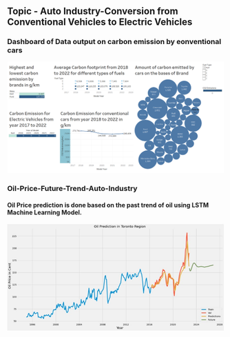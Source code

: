 
## Topic - Auto Industry-Conversion from Conventional Vehicles to Electric Vehicles


### Dashboard of Data output on carbon emission by eonventional cars

![alt text](https://github.com/Divyang01/Oil-Price-Future-Trend-Auto-Industry/blob/main/Insights/Dashboard-%20Auto%20Trend.png)

### Oil-Price-Future-Trend-Auto-Industry
#### Oil Price prediction is done based on the past trend of oil using LSTM Machine Learning Model.

![alt text](https://github.com/Divyang01/Oil-Price-Future-Trend-Auto-Industry/blob/main/Insights/Future%20Oil%20Trend.jpg)
